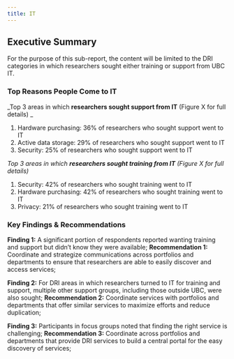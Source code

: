 ```yaml
---
title: IT
---
```


## Executive Summary
For the purpose of this sub-report, the content will be limited to the DRI categories in which researchers sought either training or support from UBC IT.     

### Top Reasons People Come to IT

_Top 3 areas in which **researchers sought support from IT** (Figure X for full details) _

1. Hardware purchasing: 36% of researchers who sought support went to IT 
2. Active data storage: 29% of researchers who sought support went to IT 
3. Security: 25% of researchers who sought support went to IT 

_Top 3 areas in which **researchers sought training from IT** (Figure X for full details)_ 

1. Security: 42% of researchers who sought training went to IT 
2. Hardware purchasing: 42% of researchers who sought training went to IT 
3. Privacy: 21% of researchers who sought training went to IT 

### Key Findings & Recommendations

**Finding 1:** A significant portion of respondents reported wanting training and support but didn’t know they were available; 
**Recommendation 1:**  Coordinate and strategize communications across portfolios and departments to ensure that researchers are able to easily discover and access services; 

**Finding 2:**  For DRI areas in which researchers turned to IT for training and support, multiple other support groups, including those outside UBC, were also sought; 
**Recommendation 2:** Coordinate services with portfolios and departments that offer similar services to maximize efforts and reduce duplication; 

**Finding 3:** Participants in focus groups noted that finding the right service is challenging; 
**Recommendation 3:** Coordinate across portfolios and departments that provide DRI services to build a central portal for the easy discovery of services; 
